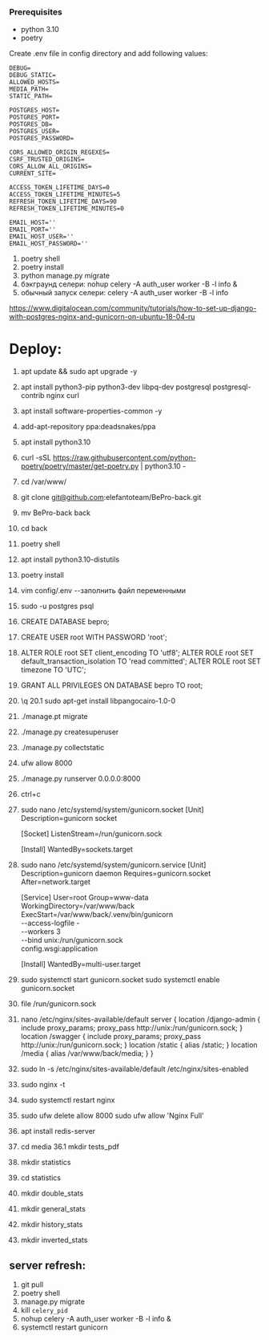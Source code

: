 ### Prerequisites
- python 3.10
- poetry

Create .env file in config directory and add following values:
```dotenv
DEBUG=
DEBUG_STATIC=
ALLOWED_HOSTS=
MEDIA_PATH=
STATIC_PATH=

POSTGRES_HOST=
POSTGRES_PORT=
POSTGRES_DB=
POSTGRES_USER=
POSTGRES_PASSWORD=

CORS_ALLOWED_ORIGIN_REGEXES=
CSRF_TRUSTED_ORIGINS=
CORS_ALLOW_ALL_ORIGINS=
CURRENT_SITE=

ACCESS_TOKEN_LIFETIME_DAYS=0
ACCESS_TOKEN_LIFETIME_MINUTES=5
REFRESH_TOKEN_LIFETIME_DAYS=90
REFRESH_TOKEN_LIFETIME_MINUTES=0

EMAIL_HOST=''
EMAIL_PORT=''
EMAIL_HOST_USER=''
EMAIL_HOST_PASSWORD=''
```

1. poetry shell
2. poetry install
3. python manage.py migrate
4. бэкграунд селери: nohup celery -A auth_user worker -B -l info &
5. обычный запуск селери: celery -A auth_user worker -B -l info


https://www.digitalocean.com/community/tutorials/how-to-set-up-django-with-postgres-nginx-and-gunicorn-on-ubuntu-18-04-ru

# Deploy:
1. apt update && sudo apt upgrade -y
2. apt install python3-pip python3-dev libpq-dev postgresql postgresql-contrib nginx curl
3. apt install software-properties-common -y
4. add-apt-repository ppa:deadsnakes/ppa
5. apt install python3.10
6. curl -sSL https://raw.githubusercontent.com/python-poetry/poetry/master/get-poetry.py | python3.10 -
7. cd /var/www/
8. git clone git@github.com:elefantoteam/BePro-back.git
9. mv BePro-back back
10. cd back
11. poetry shell
12. apt install python3.10-distutils
13. poetry install
14. vim config/.env --заполнить файл переменными
15. sudo -u postgres psql
16. CREATE DATABASE bepro;
17. CREATE USER root WITH PASSWORD 'root';
18. ALTER ROLE root SET client_encoding TO 'utf8';
    ALTER ROLE root SET default_transaction_isolation TO 'read committed';
    ALTER ROLE root SET timezone TO 'UTC';
19. GRANT ALL PRIVILEGES ON DATABASE bepro TO root;
20. \q
20.1 sudo apt-get install libpangocairo-1.0-0
21. ./manage.pt migrate
22. ./manage.py createsuperuser
23. ./manage.py collectstatic
24. ufw allow 8000
25. ./manage.py runserver 0.0.0.0:8000
26. ctrl+c
26. sudo nano /etc/systemd/system/gunicorn.socket
    [Unit]
    Description=gunicorn socket

    [Socket]
    ListenStream=/run/gunicorn.sock
    
    [Install]
    WantedBy=sockets.target
27. sudo nano /etc/systemd/system/gunicorn.service
    [Unit]
    Description=gunicorn daemon
    Requires=gunicorn.socket
    After=network.target

    [Service]
    User=root
    Group=www-data
    WorkingDirectory=/var/www/back
    ExecStart=/var/www/back/.venv/bin/gunicorn \
    --access-logfile - \
    --workers 3 \
    --bind unix:/run/gunicorn.sock \
    config.wsgi:application

    [Install]
    WantedBy=multi-user.target
28. sudo systemctl start gunicorn.socket
    sudo systemctl enable gunicorn.socket
29. file /run/gunicorn.sock
30. nano /etc/nginx/sites-available/default
    server {
        location /django-admin {
                include proxy_params;
                proxy_pass http://unix:/run/gunicorn.sock;
        }
        location /swagger {
                include proxy_params;
                proxy_pass http://unix:/run/gunicorn.sock;
        }
        location /static {
                alias /static;
        }
        location /media {
                alias /var/www/back/media;
        }
    }
31. sudo ln -s /etc/nginx/sites-available/default /etc/nginx/sites-enabled
32. sudo nginx -t
33. sudo systemctl restart nginx
34. sudo ufw delete allow 8000
    sudo ufw allow 'Nginx Full'
35. apt install redis-server
36. cd media
36.1 mkdir tests_pdf
37. mkdir statistics
38. cd statistics
39. mkdir double_stats
40. mkdir general_stats
41. mkdir history_stats
42. mkdir inverted_stats



## server refresh:
1. git pull
2. poetry shell
3. manage.py migrate
4. kill `celery_pid`
5. nohup celery -A auth_user worker -B -l info &
6. systemctl restart gunicorn